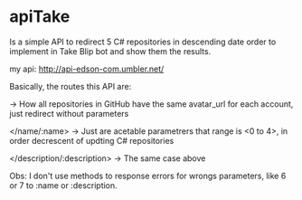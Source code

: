 # apiTake
Is a simple API to redirect 5 C# repositories in descending date order to implement in Take Blip bot and show them the results.

my api: http://api-edson-com.umbler.net/


Basically, the routes this API are:

</img> -> How all repositories in GitHub have the same avatar_url for each account, just redirect without parameters

</name/:name> -> Just are acetable parametrers that range is <0 to 4>, in order decrescent of updting C# repositories

</description/:description> -> The same case above


Obs: I don't use methods to response errors for wrongs parameters, like 6 or 7 to :name or :description.
